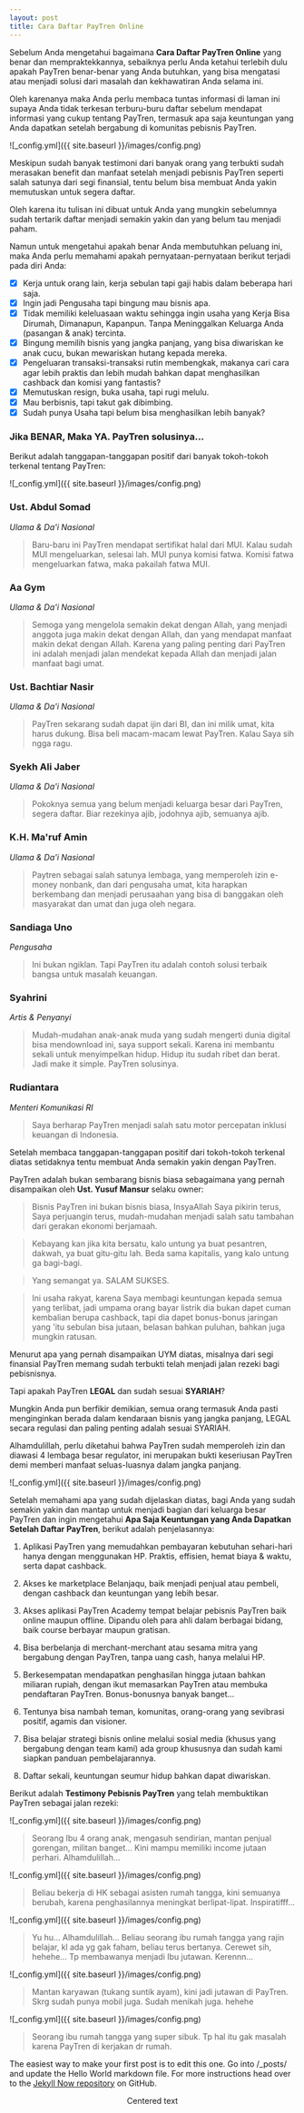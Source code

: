 ```yaml
---
layout: post
title: Cara Daftar PayTren Online
---
```


Sebelum Anda mengetahui bagaimana **Cara Daftar PayTren Online** yang benar dan mempraktekkannya, sebaiknya perlu Anda ketahui terlebih dulu apakah PayTren benar-benar yang Anda butuhkan, yang bisa mengatasi atau menjadi solusi dari masalah dan kekhawatiran Anda selama ini. 

Oleh karenanya maka Anda perlu membaca tuntas informasi di laman ini supaya Anda tidak terkesan terburu-buru daftar sebelum mendapat informasi yang cukup tentang PayTren, termasuk apa saja keuntungan yang Anda dapatkan setelah bergabung di komunitas pebisnis PayTren.

![_config.yml]({{ site.baseurl }}/images/config.png)

Meskipun sudah banyak testimoni dari banyak orang yang terbukti sudah merasakan benefit dan manfaat setelah menjadi pebisnis PayTren seperti salah satunya dari segi finansial, tentu belum bisa membuat Anda  yakin memutuskan untuk segera daftar. 

Oleh karena itu tulisan ini dibuat untuk Anda yang mungkin sebelumnya sudah tertarik daftar menjadi semakin yakin dan yang belum tau menjadi paham.

Namun untuk mengetahui apakah benar Anda membutuhkan peluang ini, maka Anda perlu memahami apakah pernyataan-pernyataan berikut terjadi pada diri Anda:

- [x] Kerja untuk orang lain, kerja sebulan tapi gaji habis dalam beberapa hari saja.
- [x] Ingin jadi Pengusaha tapi bingung mau bisnis apa.
- [x] Tidak memiliki keleluasaan waktu sehingga ingin usaha yang Kerja Bisa Dirumah, Dimanapun, Kapanpun. Tanpa Meninggalkan Keluarga Anda (pasangan & anak) tercinta.
- [x] Bingung memilih bisnis yang jangka panjang, yang bisa diwariskan ke anak cucu, bukan mewariskan hutang kepada mereka.
- [x] Pengeluaran transaksi-transaksi rutin membengkak, makanya cari cara agar lebih praktis dan lebih mudah bahkan dapat menghasilkan cashback dan komisi yang fantastis?
- [x] Memutuskan resign, buka usaha, tapi rugi melulu.
- [x] Mau berbisnis, tapi takut gak dibimbing.
- [x] Sudah punya Usaha tapi belum bisa menghasilkan lebih banyak?

### Jika BENAR, Maka YA. PayTren solusinya...

Berikut adalah tanggapan-tanggapan positif dari banyak tokoh-tokoh terkenal tentang PayTren:

![_config.yml]({{ site.baseurl }}/images/config.png)

### Ust. Abdul Somad
*Ulama & Da'i Nasional*
> Baru-baru ini PayTren mendapat sertifikat halal dari MUI. Kalau sudah MUI mengeluarkan, selesai lah. MUI punya komisi fatwa. Komisi fatwa mengeluarkan fatwa, maka pakailah fatwa MUI.

### Aa Gym
*Ulama & Da'i Nasional*
> Semoga yang mengelola semakin dekat dengan Allah, yang menjadi anggota juga makin dekat dengan Allah, dan yang mendapat manfaat makin dekat dengan Allah. Karena yang paling penting dari PayTren ini adalah menjadi jalan mendekat kepada Allah dan menjadi jalan manfaat bagi umat.

### Ust. Bachtiar Nasir
*Ulama & Da'i Nasional*
> PayTren sekarang sudah dapat ijin dari BI, dan ini milik umat, kita harus dukung. Bisa beli macam-macam lewat PayTren. Kalau Saya sih ngga ragu.

### Syekh Ali Jaber
*Ulama & Da'i Nasional*
> Pokoknya semua yang belum menjadi keluarga besar dari PayTren, segera daftar. Biar rezekinya ajib, jodohnya ajib, semuanya ajib.

### K.H. Ma'ruf Amin
*Ulama & Da'i Nasional*
> Paytren sebagai salah satunya lembaga, yang memperoleh izin e-money nonbank, dan dari pengusaha umat, kita harapkan berkembang dan menjadi perusaahan yang bisa di banggakan oleh masyarakat dan umat dan juga oleh negara.

### Sandiaga Uno
*Pengusaha*
> Ini bukan ngiklan. Tapi PayTren itu adalah contoh solusi terbaik bangsa untuk masalah keuangan.

### Syahrini
*Artis & Penyanyi*
> Mudah-mudahan anak-anak muda yang sudah mengerti dunia digital bisa mendownload ini, saya support sekali. Karena ini membantu sekali untuk menyimpelkan hidup. Hidup itu sudah ribet dan berat. Jadi make it simple. PayTren solusinya.

### Rudiantara
*Menteri Komunikasi RI*
> Saya berharap PayTren menjadi salah satu motor percepatan inklusi keuangan di Indonesia.

Setelah membaca tanggapan-tanggapan positif dari tokoh-tokoh terkenal diatas setidaknya tentu membuat Anda semakin yakin dengan PayTren.

PayTren adalah bukan sembarang bisnis biasa sebagaimana yang pernah disampaikan oleh **Ust. Yusuf Mansur** selaku owner:

> Bisnis PayTren ini bukan bisnis biasa, InsyaAllah Saya pikirin terus, Saya perjuangin terus, mudah-mudahan menjadi salah satu tambahan dari gerakan ekonomi berjamaah. 

> Kebayang kan jika kita bersatu, kalo untung ya buat pesantren, dakwah, ya buat gitu-gitu lah. Beda sama kapitalis, yang kalo untung ga bagi-bagi. 

> Yang semangat ya. SALAM SUKSES.

> Ini usaha rakyat, karena Saya membagi keuntungan kepada semua yang terlibat, jadi umpama orang bayar listrik dia bukan dapet cuman kembalian berupa cashback, tapi dia dapet bonus-bonus jaringan yang 'itu sebulan bisa jutaan, belasan bahkan puluhan, bahkan juga mungkin ratusan.

Menurut apa yang pernah disampaikan UYM diatas, misalnya dari segi finansial PayTren memang sudah terbukti telah menjadi jalan rezeki bagi pebisnisnya.

Tapi apakah PayTren **LEGAL** dan sudah sesuai **SYARIAH**?

Mungkin Anda pun berfikir demikian, semua orang termasuk Anda pasti menginginkan berada dalam kendaraan bisnis yang jangka panjang, LEGAL secara regulasi dan paling penting adalah sesuai SYARIAH.

Alhamdulillah, perlu diketahui bahwa PayTren sudah memperoleh izin dan diawasi 4 lembaga besar regulator, ini merupakan bukti keseriusan PayTren demi memberi manfaat seluas-luasnya dalam jangka panjang.

![_config.yml]({{ site.baseurl }}/images/config.png)

Setelah memahami apa yang sudah dijelaskan diatas, bagi Anda yang sudah semakin yakin dan mantap untuk menjadi bagian dari keluarga besar PayTren dan ingin mengetahui **Apa Saja Keuntungan yang Anda Dapatkan Setelah Daftar PayTren**, berikut adalah penjelasannya:

1. Aplikasi PayTren yang memudahkan pembayaran kebutuhan sehari-hari hanya dengan menggunakan HP. Praktis, effisien, hemat biaya & waktu, serta dapat cashback.

2. Akses ke marketplace Belanjaqu, baik menjadi penjual atau pembeli, dengan cashback dan keuntungan yang lebih besar.

3. Akses aplikasi PayTren Academy tempat belajar pebisnis PayTren baik online maupun offline. Dipandu oleh para ahli dalam berbagai bidang, baik course berbayar maupun gratisan.

4. Bisa berbelanja di merchant-merchant atau sesama mitra yang bergabung dengan PayTren, tanpa uang cash, hanya melalui HP.

5. Berkesempatan mendapatkan penghasilan hingga jutaan bahkan miliaran rupiah, dengan ikut memasarkan PayTren atau membuka pendaftaran PayTren. Bonus-bonusnya banyak banget...

6. Tentunya bisa nambah teman, komunitas, orang-orang yang sevibrasi positif, agamis dan visioner.

7. Bisa belajar strategi bisnis online melalui sosial media (khusus yang bergabung dengan team kami) ada group khususnya dan sudah kami siapkan panduan pembelajarannya.

8. Daftar sekali, keuntungan seumur hidup bahkan dapat diwariskan.

Berikut adalah **Testimony Pebisnis PayTren** yang telah membuktikan PayTren sebagai jalan rezeki:

![_config.yml]({{ site.baseurl }}/images/config.png)
> Seorang Ibu 4 orang anak, mengasuh sendirian, mantan penjual gorengan, militan banget… Kini mampu memiliki income jutaan perhari. Alhamdulillah…

![_config.yml]({{ site.baseurl }}/images/config.png)
> Beliau bekerja di HK sebagai asisten rumah tangga, kini semuanya berubah, karena penghasilannya meningkat berlipat-lipat. Inspiratifff…

![_config.yml]({{ site.baseurl }}/images/config.png)
> Yu hu… Alhamdulillah… Beliau seorang ibu rumah tangga yang rajin belajar, kl ada yg gak faham, beliau terus bertanya. Cerewet sih, hehehe… Tp membawanya menjadi Ibu jutawan. Kerennn…

![_config.yml]({{ site.baseurl }}/images/config.png)
> Mantan karyawan (tukang suntik ayam), kini jadi jutawan di PayTren. Skrg sudah punya mobil juga. Sudah menikah juga. hehehe

![_config.yml]({{ site.baseurl }}/images/config.png)
> Seorang ibu rumah tangga yang super sibuk. Tp hal itu gak masalah karena PayTren di kerjakan dr rumah.


The easiest way to make your first post is to edit this one. Go into /_posts/ and update the Hello World markdown file. For more instructions head over to the [Jekyll Now repository](https://github.com/barryclark/jekyll-now) on GitHub.

<center>Centered text</center>
